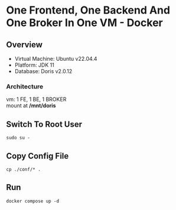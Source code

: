 # One Frontend, One Backend And One Broker In One VM - Docker

## Overview

- Virtual Machine: Ubuntu v22.04.4
- Platform: JDK 11
- Database: Doris v2.0.12

### Architecture

vm: 1 FE, 1 BE, 1 BROKER  
mount at **/mnt/doris**  

## Switch To Root User
```
sudo su -
```

## Copy Config File
```
cp ./conf/* .
```

## Run
```
docker compose up -d
```


